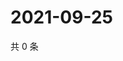 # 2021-09-25

共 0 条

<!-- BEGIN WEIBO -->
<!-- 最后更新时间 Sat Sep 25 2021 01:15:25 GMT+0800 (China Standard Time) -->

<!-- END WEIBO -->
